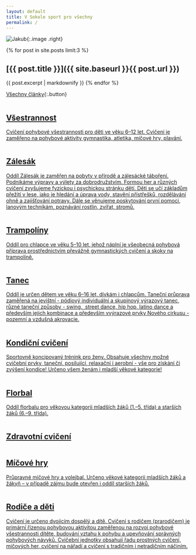 ```yaml
---
layout: default
title: V Sokole sport pro všechny
permalink: /
---
```


![Jakub](/images/jakub.jpg){:.image .right}

{% for post in site.posts limit:3 %}
## [{{ post.title }}]({{ site.baseurl }}{{ post.url }})
{{ post.excerpt | markdownify }}
{% endfor %}

[Všechny články](/archiv/){:.button}

<section class="tiles" id="oddily">
  <article class="style1">
    <span class="image">
      <img src="images/pic01.jpg" alt="" />
    </span>
    <a href="{{site.data.oddil.vsestrannost.dlouhe-url}}/">
      <h2>Všestrannost</h2>
      <div class="content">
        <p>Cvičení pohybové všestrannosti pro děti ve věku 6–12 let. Cvičení je zaměřeno na pohybové aktivity gymnastika, atletika, míčové hry, plavání.</p>
      </div>
    </a>
  </article>
  <article class="style3">
    <span class="image">
      <img src="images/pic03.jpg" alt="" />
    </span>
    <a href="{{site.data.oddil.zalesak.dlouhe-url}}/">
      <h2>Zálesák</h2>
      <div class="content">
        <p>Oddíl Zálesák je zaměřen na pobyty v přírodě a zálesácké táboření. Podnikáme výpravy a výlety za dobrodružstvím. Formou her a různých cvičení zvyšujeme fyzickou i psychickou stránku dětí. Děti se učí základům přežití v lese, jako je hledání a úprava vody, stavění přístřešků, rozdělávání ohně a zajišťování potravy. Dále se věnujeme poskytování první pomoci, lanovým technikám, poznávání rostlin, zvířat, stromů.</p>
      </div>
    </a>
  </article>
  <article class="style4">
    <span class="image">
      <img src="images/pic04.jpg" alt="" />
    </span>
    <a href="{{site.data.oddil.trampoliny.dlouhe-url}}/">
      <h2>Trampolíny</h2>
      <div class="content">
        <p>Oddíl pro chlapce ve věku 5–10 let, jehož náplní je všeobecná pohybová příprava prostřednictvím převážně gymnastických cvičení a skoky na trampolíně.</p>
      </div>
    </a>
  </article>
  <article class="style5">
    <span class="image">
      <img src="images/pic05.jpg" alt="" />
    </span>
    <a href="{{site.data.oddil.tanec.dlouhe-url}}/">
      <h2>Tanec</h2>
      <div class="content">
        <p>Oddíl je určen dětem ve věku 6–16 let, dívkám i chlapcům. Taneční průprava zaměřená na jevištní - pódiový individuální a skupinový výrazový tanec, různé taneční způsoby - swing,  street dance, hip hop, latino dance a především jejich kombinace a především vvýrazové prvky Nového cirkusu - pozemní a vzdušná akrovacie.</p>
      </div>
    </a>
  </article>
  <article class="style6">
    <span class="image">
      <img src="images/pic06.jpg" alt="" />
    </span>
    <a href="{{site.data.oddil.zeny.dlouhe-url}}/">
      <h2>Kondiční cvičení</h2>
      <div class="content">
        <p>Sportovně koncipovaný trénink pro ženy. Obsahuje všechny možné cvičební prvky, taneční, posilující, relaxační i aerobní - vše pro získání či zvýšení kondice! Určeno všem ženám i mladší věkové kategorie!</p>
      </div>
    </a>
  </article>
  <article class="style2">
    <span class="image">
      <img src="images/pic07.jpg" alt="" />
    </span>
    <a href="{{site.data.oddil.florbal.dlouhe-url}}/">
      <h2>Florbal</h2>
      <div class="content">
        <p>Oddíl florbalu pro věkovou kategorii mladších žáků (1.–5. třída) a starších žáků (6.–9. třída).</p>
      </div>
    </a>
  </article>
  <article class="style4">
    <span class="image">
      <img src="images/pic16.jpg" alt="" />
    </span>
    <a href="{{site.data.oddil.zdravotni.dlouhe-url}}/">
      <h2>Zdravotní cvičení</h2>
      <div class="content">
        <p></p>
      </div>
    </a>
  </article>
  <article class="style1">
    <span class="image">
      <img src="images/pic09.jpg" alt="" />
    </span>
    <a href="{{site.data.oddil.micovky.dlouhe-url}}/">
      <h2>Míčové hry</h2>
      <div class="content">
        <p>Průpravné míčové hry a volejbal. Určeno věkové kategorii mladších žáků a žákyň – v případě zájmu bude otevřen i oddíl starších žáků.</p>
      </div>
    </a>
  </article>
  <article class="style6">
    <span class="image">
      <img src="images/pic11.jpg" alt="" />
    </span>
    <a href="{{site.data.oddil.rd.dlouhe-url}}">
      <h2>Rodiče a děti</h2>
      <div class="content">
        <p>Cvičení je určeno dvojicím dospělý a dítě. Cvičení s rodičem (prarodičem) je primární řízenou pohybovou aktivitou zaměřenou na rozvoj pohybové všestrannosti dítěte, budování vztahu k pohybu a upevňování správných pohybových návyků. Cvičební jednotky obsahují řadu prostných cvičení, míčových her, cvičení na nářadí a cvičení s tradičním i netradičním náčiním.</p>
      </div>
    </a>
  </article>
</section>
